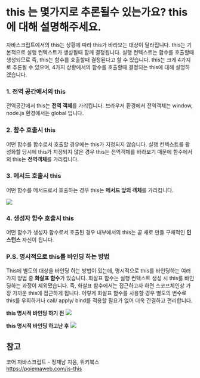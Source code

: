 # this 는 몇가지로 추론될수 있는가요? this에 대해 설명해주세요.

자바스크립트에서의 this는 상황에 따라 this가 바라보는 대상이 달라집니다.
this는 기본적으로 실행 컨텍스트가 생성될때 함께 결정됩니다. 실행 컨텍스트는 함수를 호출할때 생성되므로 즉, this는 함수를 호출할때 결정된다고 할 수 있습니다.
this는 크게 4가지로 추론될 수 있으며, 4가지 상황에서의 함수를 호출할때 결정되는 this에 대해 설명하겠습니다.

### 1. 전역 공간에서의 this

전역공간에서 this는 **전역 객체**를 가리킵니다. 브라우저 환경에서 전역객체는 window, node.js 환경에서는 global 입니다.

### 2. 함수 호출시 this

어떤 함수를 함수로서 호출할 경우에는 this가 지정되지 않습니다. 실행 컨텍스트를 활성화할 당시에 this가 지정되지 않은 경우 this는 전역객체를 바라보기 때문에 함수에서의 this는 **전역객체**를 가리킵니다.

### 3. 메서드 호출시 this

어떤 함수를 메서드로서 호출하는 경우 this는 **메서드 앞의 객체**를 가리킵니다.

<img src="https://github.com/wanted-pre-onboarding-team-9/Frontend-Interview-Study/assets/74637336/375bf431-3cf5-4688-baec-5e3b10ab91af"/>

### 4. 생성자 함수 호출시 this

어떤 함수가 생성자 함수로서 호출된 경우 내부에서의 this는 곧 새로 만들 구체적인 **인스턴스** 자신이 됩니다.

### P.S. 명시적으로 this를 바인딩 하는 방법

This에 별도의 대상을 바인딩 하는 방법이 있는데, 명시적으로 this를 바인딩하는 여러가지 방법 중 **화살표 함수**가 있습니다.
화살표 함수는 실행 컨텍스트 생성 시 this를 바인딩하는 과정이 제외됐습니다.
즉, 화살표 함수에서는 접근하고자 하면 스코프체인상 가장 가까운 this에 접근하게 됩니다.
이렇게 화살표 함수를 사용할 경우 별도의 변수로 this를 우회하거나 call/ apply/ bind를 적용할 필요가 없어 더욱 간결하고 편리합니다.

**this 명시적 바인딩 하기 전**
<img src="https://github.com/wanted-pre-onboarding-team-9/Frontend-Interview-Study/assets/74637336/401c415b-d58b-47a7-8099-930b0a796442"/>

**this 명시적 바인딩 하고난 후**
<img src="https://github.com/wanted-pre-onboarding-team-9/Frontend-Interview-Study/assets/74637336/247337d9-54e8-4d63-bb1a-5bbcfcb19cf5"/>

## 참고

코어 자바스크립트 - 정재남 지음, 위키북스 <br/>
https://poiemaweb.com/js-this
